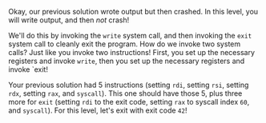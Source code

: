 Okay, our previous solution wrote output but then crashed.
In this level, you will write output, and then _not_ crash!

We'll do this by invoking the `write` system call, and then invoking the `exit` system call to cleanly exit the program.
How do we invoke two system calls?
Just like you invoke two instructions!
First, you set up the necessary registers and invoke `write`, then you set up the necessary registers and invoke `exit!

Your previous solution had 5 instructions (setting `rdi`, setting `rsi`, setting `rdx`, setting `rax`, and `syscall`).
This one should have those 5, plus three more for `exit` (setting `rdi` to the exit code, setting `rax` to syscall index `60`, and `syscall`).
For this level, let's exit with exit code `42`!

